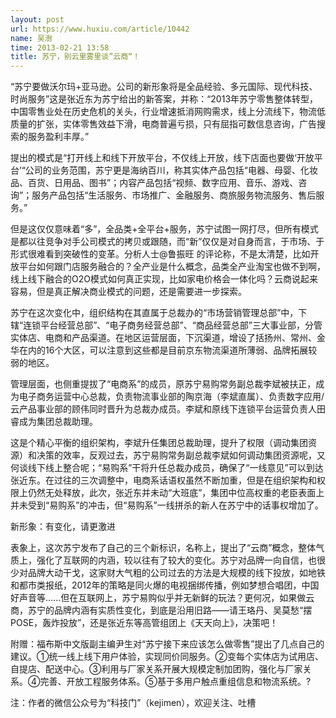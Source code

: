 ```yaml
---
layout: post
url: https://www.huxiu.com/article/10442
name: 吴澍
time: 2013-02-21 13:58
title: 苏宁，别云里雾里谈”云商“！
---
```

“苏宁要做沃尔玛+亚马逊。公司的新形象将是全品经验、多元国际、现代科技、时尚服务”这是张近东为苏宁给出的新答案，并称：“2013年苏宁零售整体转型，中国零售业处在历史危机的关头，行业增速抵消网购需求，线上分流线下，物流低质量的扩张，实体零售效益下滑，电商普遍亏损，只有屈指可数信息咨询，广告搜索的服务盈利丰厚。”

提出的模式是“打开线上和线下开放平台，不仅线上开放，线下店面也要做‘开放平台’“公司的业务范围，苏宁更是海纳百川，称其实体产品包括“电器、母婴、化妆品、百货、日用品、图书”；内容产品包括“视频、数字应用、音乐、游戏、咨询”；服务产品包括“生活服务、市场推广、金融服务、商旅服务物流服务、售后服务。”

但是这仅仅意味着“多”，全品类+全平台+服务，苏宁试图一网打尽，但所有模式是都以往竞争对手公司模式的拷贝或跟随，而“新”仅仅是对自身而言，于市场、于形式很难看到突破性的变革。分析人士@鲁振旺 的评论称，不是太清楚，比如开放平台如何跟门店服务融合的？全产业是什么概念，品类全产业淘宝也做不到啊，线上线下融合的O2O模式如何真正实现，比如家电价格会一体化吗？云商说起来容易，但是真正解决商业模式的问题，还是需要进一步探索。

苏宁在这次变化中，组织结构在其直属于总裁办的“市场营销管理总部”中，下辖“连锁平台经营总部”、“电子商务经营总部”、“商品经营总部”三大事业部，分管实体店、电商和产品渠道。在地区运营层面，下沉渠道，增设了括扬州、常州、金华在内的16个大区，可以注意到这些都是目前京东物流渠道所薄弱、品牌拓展较弱的地区。

管理层面，也侧重提拔了“电商系”的成员，原苏宁易购常务副总裁李斌被扶正，成为电子商务运营中心总裁，负责物流事业部的陶京海（李斌直属）、负责数字应用/云产品事业部的顾伟同时晋升为总裁办成员。李斌和原线下连锁平台运营负责人田睿成为集团总裁助理。

这是个精心平衡的组织架构，李斌升任集团总裁助理，提升了权限（调动集团资源）和决策的效率，反观过去，苏宁易购常务副总裁李斌如何调动集团资源呢，又何谈线下线上整合呢；“易购系”干将升任总裁办成员，确保了“一线意见”可以到达张近东。在过往的三次调整中，电商系话语权虽然不断加重，但是在组织架构和权限上仍然无处释放，此次，张近东并未动“大班底”，集团中位高权重的老臣表面上并未受到“易购系”的冲击，但“易购系”一线拼杀的新人在苏宁中的话事权增加了。

新形象：有变化，请更激进

表象上，这次苏宁发布了自己的三个新标识，名称上，提出了“云商”概念，整体气质上，强化了互联网的内涵，较以往有了较大的变化。苏宁对品牌一向自信，也很少对品牌大动干戈，这家财大气粗的公司过去的方法是大规模的线下投放，如地铁和都市类报纸，2012年的策略是同火爆的电视捆绑传播，例如梦想合唱团，中国好声音等......但在互联网上，苏宁易购似乎并无新鲜的玩法？更何况，如果做云商，苏宁的品牌内涵有实质性变化，到底是沿用旧路——请王珞丹、吴莫愁“摆POSE，轰炸投放”，还是张近东等高管组团上《天天向上》，决策吧！

附赠：福布斯中文版副主编尹生对“苏宁接下来应该怎么做零售”提出了几点自己的建议。①统一线上线下用户体验，实现同价同服务。②变每个实体店为试用店、自提店、配送中心。③利用与厂家关系开展大规模定制加团购，强化与厂家关系。④完善、开放工程服务体系。⑤基于多用户触点重组信息和物流系统。?

注：作者的微信公众号为“科技门”（kejimen），欢迎关注、吐槽

